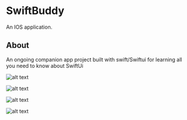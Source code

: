# SwiftBuddy

An IOS application.

## About

An ongoing companion app project built with swift/Swiftui for learning all you need to know about SwiftUi

![alt text](https://firebasestorage.googleapis.com/v0/b/linkup-d48a3.appspot.com/o/uploads%2F20221001_234552_0000.jpg?alt=media&token=70d33876-bdcb-4681-bd39-f6f8c9904b03)

![alt text](https://firebasestorage.googleapis.com/v0/b/linkup-d48a3.appspot.com/o/uploads%2F20221001_234646_0000.jpg?alt=media&token=46c1eed3-b2ff-42e4-a662-7fbb141cfac0)

![alt text](https://firebasestorage.googleapis.com/v0/b/linkup-d48a3.appspot.com/o/uploads%2F20221001_234759_0000.jpg?alt=media&token=e586afa1-09d6-480f-a665-f57b15e4a16f)

![alt text](https://firebasestorage.googleapis.com/v0/b/linkup-d48a3.appspot.com/o/uploads%2F20221001_234723_0000.jpg?alt=media&token=8f0bd847-588e-4735-9012-50b62d42772d)

